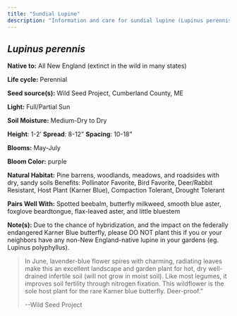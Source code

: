 ```yaml
---
title: "Sundial Lupine"
description: "Information and care for sundial lupine (Lupinus perennis), sold at Red Trillium Gardens"
---
```


## _Lupinus perennis_

**Native to:**  All New England (extinct in the wild in many states)

**Life cycle:** Perennial

**Seed source(s):** Wild Seed Project, Cumberland County, ME

**Light:** Full/Partial Sun

**Soil Moisture:** Medium-Dry to Dry

**Height**: 1-2’  **Spread**: 8-12"  **Spacing**: 10-18”

**Blooms:** May-July

**Bloom Color:** purple

**Natural Habitat:** Pine barrens, woodlands, meadows, and roadsides with dry, sandy soils
Benefits: Pollinator Favorite, Bird Favorite, Deer/Rabbit Resistant, Host Plant (Karner Blue), Compaction Tolerant, Drought Tolerant

**Pairs Well With:** Spotted beebalm, butterfly milkweed, smooth blue aster, foxglove beardtongue, flax-leaved aster, and little bluestem

**Note(s):** Due to the chance of hybridization, and the impact on the federally endangered Karner Blue butterfly, please DO NOT plant this if you or your neighbors have any non-New England-native lupine in your gardens (eg. Lupinus polyphyllus).

> In June, lavender-blue flower spires with charming, radiating leaves make this an excellent landscape and garden plant for hot, dry well-drained infertile soil (will not grow in moist soil). Like most legumes, it improves soil fertility through nitrogen fixation. This wildflower is the sole host plant for the rare Karner blue butterfly. Deer-proof.”
> 
> --Wild Seed Project